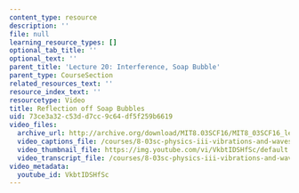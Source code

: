 ```yaml
---
content_type: resource
description: ''
file: null
learning_resource_types: []
optional_tab_title: ''
optional_text: ''
parent_title: 'Lecture 20: Interference, Soap Bubble'
parent_type: CourseSection
related_resources_text: ''
resource_index_text: ''
resourcetype: Video
title: Reflection off Soap Bubbles
uid: 73ce3a32-c53d-d7cc-9c64-df5f259b6619
video_files:
  archive_url: http://archive.org/download/MIT8.03SCF16/MIT8_03SCF16_lec20_300k.mp4
  video_captions_file: /courses/8-03sc-physics-iii-vibrations-and-waves-fall-2016/2f393591f0f150378f72f7a15de52db2_VkbtIDSHfSc.vtt
  video_thumbnail_file: https://img.youtube.com/vi/VkbtIDSHfSc/default.jpg
  video_transcript_file: /courses/8-03sc-physics-iii-vibrations-and-waves-fall-2016/08059f51407ae46e3851160a94916199_VkbtIDSHfSc.pdf
video_metadata:
  youtube_id: VkbtIDSHfSc
---
```

